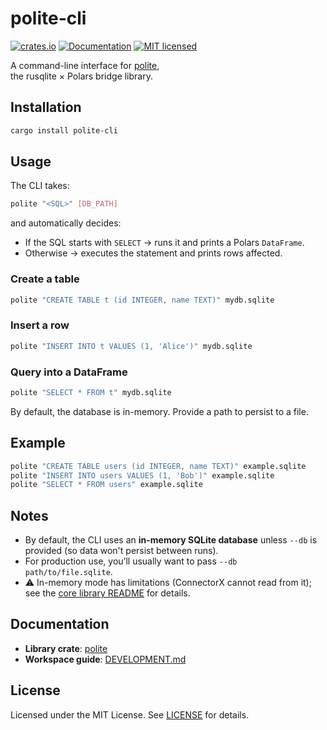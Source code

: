 # polite-cli

[![crates.io](https://img.shields.io/crates/v/polite-cli.svg)](https://crates.io/crates/polite-cli)
[![Documentation](https://docs.rs/polite-cli/badge.svg)](https://docs.rs/polite-cli)
[![MIT licensed](https://img.shields.io/crates/l/polite-cli.svg)](https://github.com/lmmx/polite/blob/master/LICENSE)

A command-line interface for [polite](https://github.com/lmmx/polite/tree/master/polite),  
the rusqlite × Polars bridge library.

## Installation

```bash
cargo install polite-cli
````

## Usage

The CLI takes:

```bash
polite "<SQL>" [DB_PATH]
```

and automatically decides:

* If the SQL starts with `SELECT` → runs it and prints a Polars `DataFrame`.
* Otherwise → executes the statement and prints rows affected.

### Create a table

```bash
polite "CREATE TABLE t (id INTEGER, name TEXT)" mydb.sqlite
```

### Insert a row

```bash
polite "INSERT INTO t VALUES (1, 'Alice')" mydb.sqlite
```

### Query into a DataFrame

```bash
polite "SELECT * FROM t" mydb.sqlite
```

By default, the database is in-memory. Provide a path to persist to a file.

## Example

```bash
polite "CREATE TABLE users (id INTEGER, name TEXT)" example.sqlite
polite "INSERT INTO users VALUES (1, 'Bob')" example.sqlite
polite "SELECT * FROM users" example.sqlite
```

## Notes

- By default, the CLI uses an **in-memory SQLite database** unless `--db` is provided (so data won't persist between runs).
- For production use, you’ll usually want to pass `--db path/to/file.sqlite`.
- ⚠️ In-memory mode has limitations (ConnectorX cannot read from it); see the
  [core library README](https://github.com/lmmx/polite/tree/master/polite) for details.

## Documentation

* **Library crate**: [polite](https://github.com/lmmx/polite/tree/master/polite)
* **Workspace guide**: [DEVELOPMENT.md](https://github.com/lmmx/polite/blob/master/DEVELOPMENT.md)

## License

Licensed under the MIT License. See [LICENSE](https://github.com/lmmx/polite/blob/master/LICENSE) for details.
